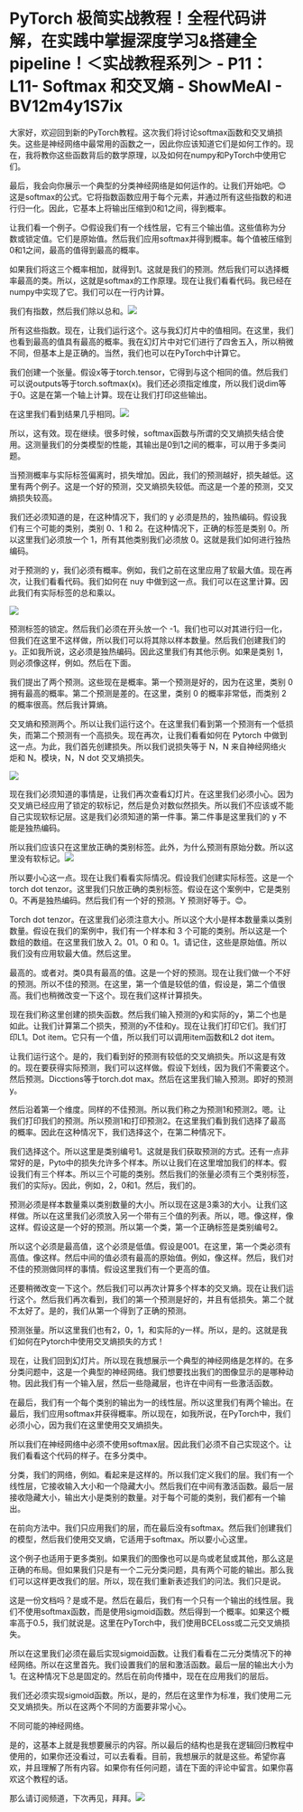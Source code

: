 # PyTorch 极简实战教程！全程代码讲解，在实践中掌握深度学习&搭建全pipeline！＜实战教程系列＞ - P11：L11- Softmax 和交叉熵 - ShowMeAI - BV12m4y1S7ix

大家好，欢迎回到新的PyTorch教程。这次我们将讨论softmax函数和交叉熵损失。这些是神经网络中最常用的函数之一，因此你应该知道它们是如何工作的。现在，我将教你这些函数背后的数学原理，以及如何在numpy和PyTorch中使用它们。

最后，我会向你展示一个典型的分类神经网络是如何运作的。让我们开始吧。😊这是softmax的公式。它将指数函数应用于每个元素，并通过所有这些指数的和进行归一化。因此，它基本上将输出压缩到0和1之间，得到概率。

让我们看一个例子。😊假设我们有一个线性层，它有三个输出值。这些值称为分数或锁定值。它们是原始值。然后我们应用softmax并得到概率。每个值被压缩到0和1之间，最高的值得到最高的概率。

如果我们将这三个概率相加，就得到1。这就是我们的预测。然后我们可以选择概率最高的类。所以，这就是softmax的工作原理。现在让我们看看代码。我已经在numpy中实现了它。我们可以在一行内计算。

我们有指数，然后我们除以总和。![](img/e7ecf0933f8ff6fd629229f5815a80cb_1.png)

所有这些指数。现在，让我们运行这个。这与我幻灯片中的值相同。在这里，我们也看到最高的值具有最高的概率。我在幻灯片中对它们进行了四舍五入，所以稍微不同，但基本上是正确的。当然，我们也可以在PyTorch中计算它。

我们创建一个张量。假设x等于torch.tensor，它得到与这个相同的值。然后我们可以说outputs等于torch.softmax(x)。我们还必须指定维度，所以我们说dim等于0。这是在第一个轴上计算。现在让我们打印这些输出。

在这里我们看到结果几乎相同。![](img/e7ecf0933f8ff6fd629229f5815a80cb_3.png)

所以，这有效。现在继续。很多时候，softmax函数与所谓的交叉熵损失结合使用。这测量我们的分类模型的性能，其输出是0到1之间的概率，可以用于多类问题。

当预测概率与实际标签偏离时，损失增加。因此，我们的预测越好，损失越低。这里有两个例子。这是一个好的预测，交叉熵损失较低。而这是一个差的预测，交叉熵损失较高。

我们还必须知道的是，在这种情况下，我们的 y 必须是热的，独热编码。假设我们有三个可能的类别，类别 0、1 和 2。在这种情况下，正确的标签是类别 0。所以这里我们必须放一个 1，所有其他类别我们必须放 0。这就是我们如何进行独热编码。

对于预测的 y，我们必须有概率。例如，我们之前在这里应用了软最大值。现在再次，让我们看看代码。我们如何在 nuy 中做到这一点。我们可以在这里计算。因此我们有实际标签的总和乘以。

![](img/e7ecf0933f8ff6fd629229f5815a80cb_5.png)

预测标签的锁定。然后我们必须在开头放一个 -1。我们也可以对其进行归一化，但我们在这里不这样做，所以我们可以将其除以样本数量。然后我们创建我们的 y。正如我所说，这必须是独热编码。因此这里我们有其他示例。如果是类别 1，则必须像这样，例如。然后在下面。

我们提出了两个预测。这些现在是概率。第一个预测是好的，因为在这里，类别 0 拥有最高的概率。第二个预测是差的。在这里，类别 0 的概率非常低，而类别 2 的概率很高。然后我计算熵。

交叉熵和预测两个。所以让我们运行这个。在这里我们看到第一个预测有一个低损失，而第二个预测有一个高损失。现在再次，让我们看看如何在 Pytorch 中做到这一点。为此，我们首先创建损失。所以我们说损失等于 N，N 来自神经网络火炬和 N。模块，N，N dot 交叉熵损失。

![](img/e7ecf0933f8ff6fd629229f5815a80cb_7.png)

现在我们必须知道的事情是，让我们再次查看幻灯片。在这里我们必须小心。因为交叉熵已经应用了锁定的软标记，然后是负对数似然损失。所以我们不应该或不能自己实现软标记层。这是我们必须知道的第一件事。第二件事是这里我们的 y 不能是独热编码。

所以我们应该只在这里放正确的类别标签。此外，为什么预测有原始分数。所以这里没有软标记。![](img/e7ecf0933f8ff6fd629229f5815a80cb_9.png)

所以要小心这一点。现在让我们看看实际情况。假设我们创建实际标签。这是一个 torch dot tenzor。这里我们只放正确的类别标签。假设在这个案例中，它是类别 0。不再是独热编码。然后我们有一个好的预测。Y 预测好等于。😊。

Torch dot tenzor。在这里我们必须注意大小。所以这个大小是样本数量乘以类别数量。假设在我们的案例中，我们有一个样本和 3 个可能的类别。所以这是一个数组的数组。在这里我们放入 2。01。0 和 0。1。请记住，这些是原始值。所以我们没有应用软最大值。然后这里。

最高的。或者对。类0具有最高的值。这是一个好的预测。现在让我们做一个不好的预测。所以不佳的预测。在这里，第一个值是较低的值，假设是，第二个值很高。我们也稍微改变一下这个。现在我们这样计算损失。

现在我们称这里创建的损失函数。然后我们输入预测的y和实际的y，第二个也是如此。让我们计算第二个损失，预测的y不佳和y。现在让我们打印它们。我们打印L1。Dot item。它只有一个值，所以我们可以调用item函数和L2 dot item。

让我们运行这个。是的，我们看到好的预测有较低的交叉熵损失。所以这是有效的。现在要获得实际预测，我们可以这样做。假设下划线，因为我们不需要这个。然后预测。Dicctions等于torch.dot max。然后在这里我们输入预测。即好的预测y。

然后沿着第一个维度。同样的不佳预测。所以我们称之为预测1和预测2。嗯。让我们打印我们的预测。所以预测1和打印预测2。在这里我们看到我们选择了最高的概率。因此在这种情况下，我们选择这个，在第二种情况下。

我们选择这个。所以这里是类别编号1。这就是我们获取预测的方式。还有一点非常好的是，Pyto中的损失允许多个样本。所以让我们在这里增加我们的样本。假设我们有三个样本。所以三个可能的类别。然后我们的张量必须有三个类别标签，我们的实际y。因此，例如，2，0和1。然后，我们的。

预测必须是样本数量乘以类别数量的大小。所以现在这是3乘3的大小。让我们这样做。所以在这里我们必须放入另一个带有三个值的列表。所以，嗯。像这样，像这样。假设这是一个好的预测。所以第一个类，第一个正确标签是类别编号2。

所以这个必须是最高值，这个必须是低值。假设是001。在这里，第一个类必须有高值。像这样。然后中间的值必须有最高的原始值。例如，像这样。然后，我们对不佳的预测做同样的事情。假设这里我们有一个更高的值。

还要稍微改变一下这个。然后我们可以再次计算多个样本的交叉熵。现在让我们运行这个。然后我们再次看到，我们的第一个预测是好的，并且有低损失。第二个就不太好了。是的，我们从第一个得到了正确的预测。

预测张量。所以这里我们也有2，0，1，和实际的y一样。所以，是的。这就是我们如何在Pytorch中使用交叉熵损失的方式！[](img/e7ecf0933f8ff6fd629229f5815a80cb_11.png)

现在，让我们回到幻灯片。所以现在我想展示一个典型的神经网络是怎样的。在多分类问题中，这是一个典型的神经网络。我们想要找出我们的图像显示的是哪种动物。因此我们有一个输入层，然后一些隐藏层，也许在中间有一些激活函数。

在最后，我们有一个每个类别的输出为一的线性层。所以这里我们有两个输出。在最后，我们应用softmax并获得概率。所以现在，如我所说，在PyTorch中，我们必须小心，因为我们在这里使用交叉熵损失。

所以我们在神经网络中必须不使用softmax层。因此我们必须不自己实现这个。让我们看看这个代码的样子。在多分类中。

分类，我们的网络，例如。看起来是这样的。所以我们定义我们的层。我们有一个线性层，它接收输入大小和一个隐藏大小。然后我们在中间有激活函数。最后一层接收隐藏大小，输出大小是类别的数量。对于每个可能的类别，我们都有一个输出。

在前向方法中。我们只应用我们的层，而在最后没有softmax。然后我们创建我们的模型，然后我们使用交叉熵，它适用于softmax。所以要小心这里。

这个例子也适用于更多类别。如果我们的图像也可以是鸟或老鼠或其他，那么这是正确的布局。但如果我们只是有一个二元分类问题，具有两个可能的输出。那么我们可以这样更改我们的层。所以，现在我们重新表述我们的问法。我们只是说。

这是一份文档吗？是或不是。然后在最后，我们有一个只有一个输出的线性层。我们不使用softmax函数，而是使用sigmoid函数。然后得到一个概率。如果这个概率高于0.5，我们就说是。这里在PyTorch中，我们使用BCELoss或二元交叉熵损失。

所以在这里我们必须在最后实现sigmoid函数。让我们看看在二元分类情况下的神经网络。所以在这里首先。我们设置我们的层和激活函数。最后一层的输出大小为1。在这种情况下总是固定的。然后在前向传播中，现在在应用我们的层后。

我们还必须实现sigmoid函数。所以，是的，然后在这里作为标准，我们使用二元交叉熵损失。所以在这两个不同的方面要非常小心。

不同可能的神经网络。

是的，这基本上就是我想要展示的内容。所以最后的结构也是我在逻辑回归教程中使用的，如果你还没看过，可以去看看。目前，我想展示的就是这些。希望你喜欢，并且理解了所有内容。如果你有任何问题，请在下面的评论中留言。如果你喜欢这个教程的话。

那么请订阅频道，下次再见，拜拜。![](img/e7ecf0933f8ff6fd629229f5815a80cb_21.png)
